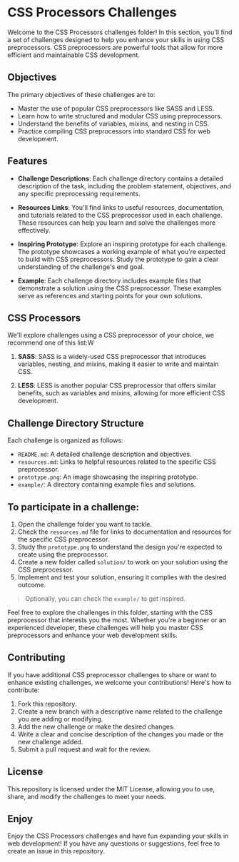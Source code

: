 # CSS Processors Challenges
Welcome to the CSS Processors challenges folder! In this section, you'll find a set of challenges designed to help you enhance your skills in using CSS preprocessors. CSS preprocessors are powerful tools that allow for more efficient and maintainable CSS development.

## Objectives
The primary objectives of these challenges are to:

- Master the use of popular CSS preprocessors like SASS and LESS.
- Learn how to write structured and modular CSS using preprocessors.
- Understand the benefits of variables, mixins, and nesting in CSS.
- Practice compiling CSS preprocessors into standard CSS for web development.

## Features
- **Challenge Descriptions**: Each challenge directory contains a detailed description of the task, including the problem statement, objectives, and any specific preprocessing requirements.

- **Resources Links**: You'll find links to useful resources, documentation, and tutorials related to the CSS preprocessor used in each challenge. These resources can help you learn and solve the challenges more effectively.

- **Inspiring Prototype**: Explore an inspiring prototype for each challenge. The prototype showcases a working example of what you're expected to build with CSS preprocessors. Study the prototype to gain a clear understanding of the challenge's end goal.

- **Example**: Each challenge directory includes example files that demonstrate a solution using the CSS preprocessor. These examples serve as references and starting points for your own solutions.

## CSS Processors
We'll explore challenges using a CSS preprocessor of your choice, we recommend one of this list:W

1. **SASS**: SASS is a widely-used CSS preprocessor that introduces variables, nesting, and mixins, making it easier to write and maintain CSS.

2. **LESS**: LESS is another popular CSS preprocessor that offers similar benefits, such as variables and mixins, allowing for more efficient CSS development.

## Challenge Directory Structure
Each challenge is organized as follows:

- `README.md`: A detailed challenge description and objectives.
- `resources.md`: Links to helpful resources related to the specific CSS preprocessor.
- `prototype.png`: An image showcasing the inspiring prototype.
- `example/`: A directory containing example files and solutions.

## To participate in a challenge:
1. Open the challenge folder you want to tackle.
2. Check the `resources.md` file for links to documentation and resources for the specific CSS preprocessor.
3. Study the `prototype.png` to understand the design you're expected to create using the preprocessor.
4. Create a new folder called `solution/` to work on your solution using the CSS preprocessor.
5. Implement and test your solution, ensuring it complies with the desired outcome.

> Optionally, you can check the `example/` to get inspired.

Feel free to explore the challenges in this folder, starting with the CSS preprocessor that interests you the most. Whether you're a beginner or an experienced developer, these challenges will help you master CSS preprocessors and enhance your web development skills.

## Contributing
If you have additional CSS preprocessor challenges to share or want to enhance existing challenges, we welcome your contributions! Here's how to contribute:

1. Fork this repository.
2. Create a new branch with a descriptive name related to the challenge you are adding or modifying.
3. Add the new challenge or make the desired changes.
4. Write a clear and concise description of the changes you made or the new challenge added.
5. Submit a pull request and wait for the review.

## License
This repository is licensed under the MIT License, allowing you to use, share, and modify the challenges to meet your needs.

## Enjoy
Enjoy the CSS Processors challenges and have fun expanding your skills in web development! If you have any questions or suggestions, feel free to create an issue in this repository.
